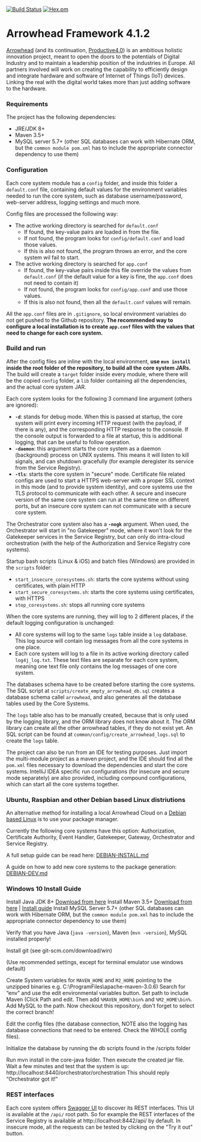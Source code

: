 [![Build Status](https://api.travis-ci.com/arrowhead-f/core-java.svg?branch=develop)](https://travis-ci.com/arrowhead-f/core-java)
[![Hex.pm](https://img.shields.io/hexpm/l/plug.svg?colorB=green)](https://github.com/arrowhead-f/core-java/blob/master/LICENSE)

# Arrowhead Framework 4.1.2

[Arrowhead](http://www.arrowhead.eu/) (and its continuation, [Productive4.0](https://productive40.eu/)) is an ambitious holistic innovation project,
 meant to open the doors to the potentials of Digital Industry and to maintain a leadership position of the industries in Europe. All partners involved will work on creating the capability to efficiently design and integrate hardware and software of Internet of Things (IoT) devices. Linking the real with the digital world takes more than just adding software to the hardware.
 
### Requirements

The project has the following dependencies:
* JRE/JDK 8+
* Maven 3.5+
* MySQL server 5.7+ (other SQL databases can work with Hibernate ORM, but the `common module pom.xml` has to include the appropriate connector 
dependency to use them)

### Configuration
Each core system module has a `config` folder, and inside this folder a `default.conf` file, containing default values for the environment 
variables needed to run the core system, such as database username/password, web-server address, logging settings and much more.

Config files are processed the following way:
* The active working directory is searched for `default.conf`
  * If found, the key-value pairs are loaded in from the file.
  * If not found, the program looks for `config/default.conf` and load those values.
  * If this is also not found, the program throws an error, and the core system wil fail to start.
* The active working directory is searched for `app.conf`
  * If found, the key-value pairs inside this file override the values from `default.conf` (if the default value for a key is fine, the `app.conf` 
  does not need to contain it)
  * If not found, the program looks for `config/app.conf` and use those values.
  * If this is also not found, then all the `default.conf` values will remain.
  
All the `app.conf` files are in `.gitignore`, so local environment variables do not get pushed to the Github repository. **The recommended way to 
configure a local installation is to create `app.conf` files with the values that need to change for each core system.**

### Build and run
After the config files are inline with the local environment, **use `mvn install` inside the root folder of the repository, to build all the core 
system JARs.** The build will create a `target` folder inside every module, where there will be the copied `config` folder, a `lib` folder containing
 all the dependencies, and the actual core system JAR.
 
Each core system looks for the following 3 command line argument (others are ignored):
* **`-d`**: stands for debug mode. When this is passed at startup, the core system will print every incoming HTTP request (with the payload, if 
there is any), and the corresponding HTTP response to the console. If the console output is forwarded to a file at startup, this is additional 
logging, that can be useful to follow operation.
* **`-daemon`**: this argument starts the core system as a daemon (background) process on UNIX systems. This means it will listen to kill signals,
 and can shutdown gracefully (for example deregister its service from the Service Registry).
* **`-tls`**: starts the core system in "secure" mode. Certificate file related configs are used to start a HTTPS web-server with a proper SSL 
context in this mode (and to provide system identity), and core systems use the TLS protocol to communicate with each other. A secure and insecure 
version of the same core system can run at the same time on different ports, but an insecure core system can not communicate with a secure core 
system.

The Orchestrator core system also has a **`-nogk`** argument. When used, the Orchestrator will start in "no Gatekeeper" mode, where it won't look
 for the Gatekeeper services in the Service Registry, but can only do intra-cloud orchestration (with the help of the Authorization and Service 
 Registry core systems).

Startup bash scripts (Linux & iOS) and batch files (Windows) are provided in the `scripts` folder:
* `start_insecure_coresystems.sh`: starts the core systems without using certificates, with plain HTTP
* `start_secure_coresystems.sh`: starts the core systems using certificates, with HTTPS
* `stop_coresystems.sh`: stops all running core systems

When the core systems are running, they will log to 2 different places, if the default logging configuration is unchanged:
* All core systems will log to the same `logs` table inside a `log` database. This log source will contain log 
messages from all the core systems in one place.
* Each core system will log to a file in its active working directory called `log4j_log.txt`. These text files are separate for each core system, 
meaning one text file only contains the log messages of one core system.

The databases schema have to be created before starting the core systems. The SQL script at `scripts/create_empty_arrowhead_db.sql` creates a database schema callel `arrowhead`, and also generates all the database tables used by the Core Systems.

The `logs` table also has to be manually created, because that is 
only used by the logging library, and the ORM library does not know about it. The ORM library can create all the other arrowhead tables, if they do 
not exist yet. An SQL script can be found at `common/config/create_arrowhead_logs.sql` to create the `logs` table.

The project can also be run from an IDE for testing purposes. Just import the multi-module project as a maven project, and the IDE should find all 
the `pom.xml` files necessary to download the dependencies and start the core systems. IntelliJ IDEA specific run configurations (for insecure and secure mode separately) are also provided, including compound configurations, which can start all the core systems together.

### Ubuntu, Raspbian and other Debian based Linux distriutions
An alternative method for installing a local Arrowhead Cloud on a
[Debian based Linux](https://wiki.debian.org/Derivatives/Census) is to use your package manager.
 
Currently the following core systems have this option: Authorization, Certificate Authority, Event Handler, Gatekeeper, Gateway, 
Orchestrator and Service Registry.
 
A full setup guide can be read here: [DEBIAN-INSTALL.md](https://github.com/arrowhead-f/core-java/blob/develop/documentation/Debian%20Packages/DEBIAN-INSTALL.md)

A guide on how to add new core systems to the package generation: [DEBIAN-DEV.md](https://github.com/arrowhead-f/core-java/blob/develop/documentation/Debian%20Packages/DEBIAN-DEV.md) 

### Windows 10 Install Guide

Install Java JDK 8+ [Download from here](https://www.oracle.com/technetwork/java/javase/downloads/jdk11-downloads-5066655.html)
Install Maven 3.5+ [Download from here](http://maven.apache.org/download.cgi) | [Install guide](https://www.baeldung.com/install-maven-on-windows-linux-mac)
Install MySQL Server 5.7+ (other SQL databases can work with Hibernate ORM, but the `common module pom.xml` has to include the appropriate connector 
dependency to use them)

Verify that you have Java (```java -version```), Maven (```mvn -version```), MySQL installed properly!


Install git (see git-scm.com/download/win)

(Use recommended settings, except for terminal emulator use windows default)

Create System variables for ```MAVEN_HOME``` and ```M2_HOME``` pointing to the unzipped binaries e.g. C:\ProgramFiles\apache-maven-3.0.6) Search for “env” and use the edit environmental variables button.
Set path to include Maven (Click Path and edit. Then add ```%MAVEN_HOME\bin%``` and ```%M2_HOME\bin%```.
Add MySQL to the path.
Now checkout this repository, don't forget to select the correct branch!

Edit the config files (the database connection, NOTE also the logging has database connections that need to be entered. Check the WHOLE config files).

Initialize the database by running the db scripts found in the /scripts folder

Run mvn install in the core-java folder. Then execute the created jar file. Wait a few minutes and test that the system is up:
http://localhost:8440/orchestrator/orchestration
This should reply “Orchestrator got it!”

### REST interfaces

Each core system offers [Swagger UI](https://swagger.io/tools/swagger-ui/) to discover its REST interfaces. This UI is available at the `/api/` 
root path. So for example the REST interfaces of the Service Registry is available at http://localhost:8442/api/ by default. In insecure mode, all 
the requests can be tested by clicking on the "Try it out" button.
